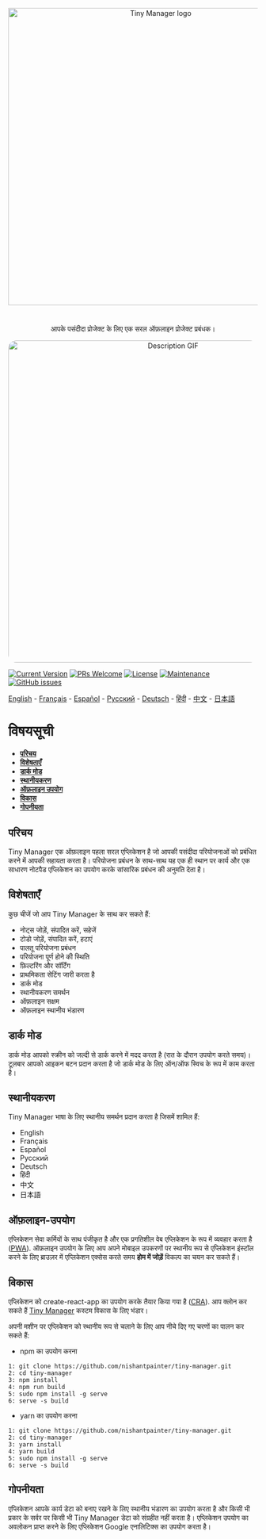 <p align="center">
  <a href="https://nishantpainter.github.io/tiny-manager/" rel="noopener" target="_blank"><img width="600" src="https://nishantpainter.github.io/tiny-manager/readme_logo_in.png" alt="Tiny Manager logo"></a></p>
</p>

#

<p align="center">
  आपके पसंदीदा प्रोजेक्ट के लिए एक सरल ऑफ़लाइन प्रोजेक्ट प्रबंधक।
</p>

<p align="center">
  <img width="650" src="https://nishantpainter.github.io/tiny-manager/description.gif" alt="Description GIF" style="border-radius:16px"></p>
</p>

[![Current Version](https://img.shields.io/badge/version-1.0.0-green.svg)](https://nishantpainter.github.io/tiny-manager) [![PRs Welcome](https://img.shields.io/badge/PRs-welcome-orange.svg?style=flat-square)](http://makeapullrequest.com) [![License](https://img.shields.io/github/license/day8/re-frame.svg)](https://github.com/nishantpainter/tiny-manager/blob/main/license.txt) [![Maintenance](https://img.shields.io/badge/Maintained%3F-yes-blue.svg)](https://github.com/nishantpainter/tiny-manager/commits/master) [![GitHub issues](https://img.shields.io/github/issues/nishantpainter/tiny-manager)](https://github.com/nishantpainter/tiny-manager/issues)

[English](https://github.com/nishantpainter/tiny-manager/blob/master/README.md) - [Français](https://github.com/nishantpainter/tiny-manager/blob/master/README_FR.md) - [Español](https://github.com/nishantpainter/tiny-manager/blob/master/README_ES.md) - [Pусский](https://github.com/nishantpainter/tiny-manager/blob/master/README_RU.md) - [Deutsch](https://github.com/nishantpainter/tiny-manager/blob/master/README_DE.md) - [हिंदी](https://github.com/nishantpainter/tiny-manager/blob/master/README_IN.md) - [中文](https://github.com/nishantpainter/tiny-manager/blob/master/README_CN.md) - [日本語](https://github.com/nishantpainter/tiny-manager/blob/master/README_JP.md)

# विषयसूची

- **[परिचय](#परिचय)**
- **[विशेषताएँ](#विशेषताएँ)**
- **[डार्क मोड](#डार्क-मोड)**
- **[स्थानीयकरण](#स्थानीयकरण)**
- **[ऑफ़लाइन उपयोग](#ऑफ़लाइन-उपयोग)**
- **[विकास](#विकास)**
- **[गोपनीयता](#गोपनीयता)**

## परिचय

Tiny Manager एक ऑफ़लाइन पहला सरल एप्लिकेशन है जो आपकी पसंदीदा परियोजनाओं को प्रबंधित करने में आपकी सहायता करता है। परियोजना प्रबंधन के साथ-साथ यह एक ही स्थान पर कार्य और एक साधारण नोटपैड एप्लिकेशन का उपयोग करके सांसारिक प्रबंधन की अनुमति देता है।

## विशेषताएँ

कुछ चीजें जो आप Tiny Manager के साथ कर सकते हैं:

* नोट्स जोड़ें, संपादित करें, सहेजें
* टोडो जोड़ें, संपादित करें, हटाएं
* पालतू परियोजना प्रबंधन
* परियोजना पूर्ण होने की स्थिति
* फ़िल्टरिंग और सॉर्टिंग
* प्राथमिकता सेटिंग जारी करता है
* डार्क मोड
* स्थानीयकरण समर्थन
* ऑफ़लाइन सक्षम
* ऑफ़लाइन स्थानीय भंडारण

## डार्क मोड

डार्क मोड आपको स्क्रीन को जल्दी से डार्क करने में मदद करता है (रात के दौरान उपयोग करते समय)। टूलबार आपको आइकन बटन प्रदान करता है जो डार्क मोड के लिए ऑन/ऑफ स्विच के रूप में काम करता है।
## स्थानीयकरण

Tiny Manager भाषा के लिए स्थानीय समर्थन प्रदान करता है जिसमें शामिल हैं:

- English
- Français
- Español
- Pусский
- Deutsch
- हिंदी
- 中文
- 日本語

## ऑफ़लाइन-उपयोग

एप्लिकेशन सेवा कर्मियों के साथ पंजीकृत है और एक प्रगतिशील वेब एप्लिकेशन के रूप में व्यवहार करता है ([PWA](https://en.wikipedia.org/wiki/Progressive_web_application)). ऑफ़लाइन उपयोग के लिए आप अपने मोबाइल उपकरणों पर स्थानीय रूप से एप्लिकेशन इंस्टॉल करने के लिए ब्राउज़र में एप्लिकेशन एक्सेस करते समय **होम में जोड़ें** विकल्प का चयन कर सकते हैं।

## विकास

एप्लिकेशन को create-react-app का उपयोग करके तैयार किया गया है ([CRA](https://create-react-app.dev/docs/getting-started/)). आप क्लोन कर सकते हैं [Tiny Manager](https://github.com/nishantpainter/tiny-manager) कस्टम विकास के लिए भंडार।

अपनी मशीन पर एप्लिकेशन को स्थानीय रूप से चलाने के लिए आप नीचे दिए गए चरणों का पालन कर सकते हैं:

- npm का उपयोग करना

```
1: git clone https://github.com/nishantpainter/tiny-manager.git
2: cd tiny-manager
3: npm install
4: npm run build
5: sudo npm install -g serve
6: serve -s build
```

- yarn का उपयोग करना

```
1: git clone https://github.com/nishantpainter/tiny-manager.git
2: cd tiny-manager
3: yarn install
4: yarn build
5: sudo npm install -g serve
6: serve -s build
```

## गोपनीयता

एप्लिकेशन आपके कार्य डेटा को बनाए रखने के लिए स्थानीय भंडारण का उपयोग करता है और किसी भी प्रकार के सर्वर पर किसी भी Tiny Manager डेटा को संग्रहीत नहीं करता है। एप्लिकेशन उपयोग का अवलोकन प्राप्त करने के लिए एप्लिकेशन Google एनालिटिक्स का उपयोग करता है।
